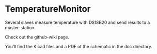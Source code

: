 # TemperatureMonitor
Several slaves measure temperature with DS18B20 and send results to a master-station. 

Check out the github-wiki page.

You'll find the Kicad files and a PDF of the schematic in the doc directory.

